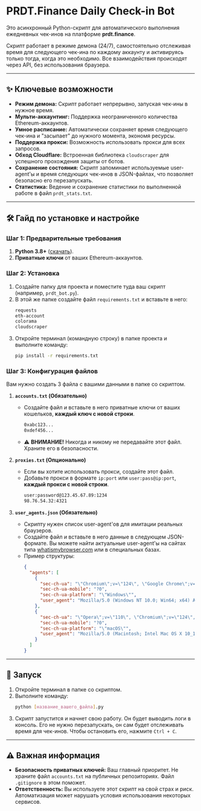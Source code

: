 # PRDT.Finance Daily Check-in Bot

Это асинхронный Python-скрипт для автоматического выполнения ежедневных чек-инов на платформе **prdt.finance**.

Скрипт работает в режиме демона (24/7), самостоятельно отслеживая время для следующего чек-ина по каждому аккаунту и активируясь только тогда, когда это необходимо. Все взаимодействия происходят через API, без использования браузера.

---

## ✨ Ключевые возможности

* **Режим демона:** Скрипт работает непрерывно, запуская чек-ины в нужное время.
* **Мульти-аккаунтинг:** Поддержка неограниченного количества Ethereum-аккаунтов.
* **Умное расписание:** Автоматически сохраняет время следующего чек-ина и "засыпает" до нужного момента, экономя ресурсы.
* **Поддержка прокси:** Возможность использовать прокси для всех запросов.
* **Обход Cloudflare:** Встроенная библиотека `cloudscraper` для успешного прохождения защиты от ботов.
* **Сохранение состояния:** Скрипт запоминает используемые user-agent'ы и время следующих чек-инов в JSON-файлах, что позволяет безопасно его перезапускать.
* **Статистика:** Ведение и сохранение статистики по выполненной работе в файл `prdt_stats.txt`.

---

## 🛠️ Гайд по установке и настройке

### Шаг 1: Предварительные требования

1.  **Python 3.8+** ([скачать](https://www.python.org/downloads/)).
2.  **Приватные ключи** от ваших Ethereum-аккаунтов.

### Шаг 2: Установка

1.  Создайте папку для проекта и поместите туда ваш скрипт (например, `prdt_bot.py`).
2.  В этой же папке создайте файл `requirements.txt` и вставьте в него:
    ```txt
    requests
    eth-account
    colorama
    cloudscraper
    ```
3.  Откройте терминал (командную строку) в папке проекта и выполните команду:
    ```bash
    pip install -r requirements.txt
    ```

### Шаг 3: Конфигурация файлов

Вам нужно создать 3 файла с вашими данными в папке со скриптом.

1.  **`accounts.txt` (Обязательно)**
    * Создайте файл и вставьте в него приватные ключи от ваших кошельков, **каждый ключ с новой строки**.
        ```txt
        0xabc123...
        0xdef456...
        ```
    * ⚠️ **ВНИМАНИЕ!** Никогда и никому не передавайте этот файл. Храните его в безопасности.

2.  **`proxies.txt` (Опционально)**
    * Если вы хотите использовать прокси, создайте этот файл.
    * Добавьте прокси в формате `ip:port` или `user:pass@ip:port`, **каждый прокси с новой строки**.
        ```txt
        user:password@123.45.67.89:1234
        98.76.54.32:4321
        ```

3.  **`user_agents.json` (Обязательно)**
    * Скрипту нужен список user-agent'ов для имитации реальных браузеров.
    * Создайте файл и вставьте в него данные в следующем JSON-формате. Вы можете найти актуальные user-agent'ы на сайтах типа [whatismybrowser.com](https://www.whatismybrowser.com/guides/the-latest-user-agent/) или в специальных базах.
    * Пример структуры:
        ```json
        {
          "agents": [
            {
              "sec-ch-ua": "\"Chromium\";v=\"124\", \"Google Chrome\";v=\"124\", \"Not-A.Brand\";v=\"99\"",
              "sec-ch-ua-mobile": "?0",
              "sec-ch-ua-platform": "\"Windows\"",
              "user_agent": "Mozilla/5.0 (Windows NT 10.0; Win64; x64) AppleWebKit/537.36 (KHTML, like Gecko) Chrome/124.0.0.0 Safari/537.36"
            },
            {
              "sec-ch-ua": "\"Opera\";v=\"110\", \"Chromium\";v=\"124\", \"Not-A.Brand\";v=\"99\"",
              "sec-ch-ua-mobile": "?0",
              "sec-ch-ua-platform": "\"macOS\"",
              "user_agent": "Mozilla/5.0 (Macintosh; Intel Mac OS X 10_15_7) AppleWebKit/537.36 (KHTML, like Gecko) Chrome/124.0.0.0 Safari/537.36 OPR/110.0.0.0"
            }
          ]
        }
        ```

---

## 🚀 Запуск

1.  Откройте терминал в папке со скриптом.
2.  Выполните команду:
    ```bash
    python [название_вашего_файла].py
    ```
3.  Скрипт запустится и начнет свою работу. Он будет выводить логи в консоль. Его не нужно перезапускать, он сам будет отслеживать время для чек-инов. Чтобы остановить его, нажмите `Ctrl + C`.

---

## ⚠️ Важная информация

* **Безопасность приватных ключей:** Ваш главный приоритет. Не храните файл `accounts.txt` на публичных репозиториях. Файл `.gitignore` в этом поможет.
* **Ответственность:** Вы используете этот скрипт на свой страх и риск. Автоматизация может нарушать условия использования некоторых сервисов.
